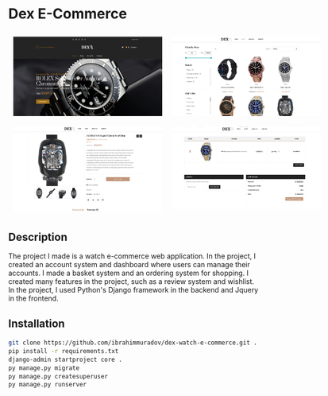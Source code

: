 # Dex E-Commerce

<div style="display: flex;">
    <img style="margin: 10px;" src="readme_img/watch_1.png" width="300">
    <img style="margin: 10px;" src="readme_img/watch_2.png" width="300">
    </div>
<div style="display: flex">
    <img style="margin: 10px;" src="readme_img/watch_3.png" width="300">
    <img style="margin: 10px;" src="readme_img/watch_4.png" width="300">
</div>

## Description

The project I made is a watch e-commerce web application. In the project, I created an account system and dashboard where users can manage their accounts. I made a basket system and an ordering system for shopping. I created many features in the project, such as a review system and wishlist.
<br>
In the project, I used Python's Django framework in the backend and Jquery in the frontend.

## Installation

```bash
git clone https://github.com/ibrahimmuradov/dex-watch-e-commerce.git .
pip install -r requirements.txt
django-admin startproject core . 
py manage.py migrate
py manage.py createsuperuser
py manage.py runserver
```